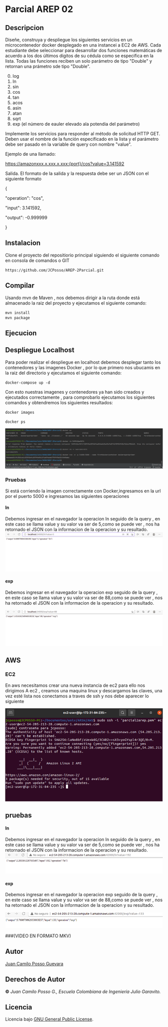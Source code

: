 # Parcial AREP 02
## Descripcion
Diseñe, construya y despliegue los siguientes servicios en un microcontenedor docker desplegado en una instancei a EC2 de AWS. Cada estudiante debe seleccionar para desarrollar dos funciones matemáticas de acuerdo a los dos últimos dígitos de su cédula como se especifica en la lista. Todas las funciones reciben un solo parámetro de tipo "Double" y retornan una prámetro sde tipo "Double".

0. log
1. ln
2. sin
3. cos
4. tan
5. acos
6. asin
7. atan
8. sqrt
9. exp (el número de eauler elevado ala potendia del parámetro)


Implemente los servicios para responder al método de solicitud HTTP GET. Deben usar el nombre de la función especificado en la lista y el parámetro debe ser pasado en la variable de query con nombre "value".


Ejemplo de una llamado:

https://amazonxxx.x.xxx.x.xxx:{port}/cos?value=3.141592


Salida. El formato de la salida y la respuesta debe ser un JSON con el siguiente formato

{

"operation": "cos",

"input":  3.141592,

"output":  -0.999999

}

## Instalacion
 Clone el proyecto  del repositiorio principal  siguiendo el siguiente comando en consola de comandos o GIT
```
https://github.com/JCPosso/AREP-2Parcial.git
```

## Compilar

Usando mvn de Maven ,  nos debemos dirigir a la ruta donde está almacenado la raiz del proyecto y  ejecutamos el siguiente comando:

```
mvn install
mvn package
```
## Ejecucion

## Despliegue Localhost
Para poder realizar el despliegue en localhost debemos desplegar tanto los contenedores y las imagenes Docker ,
por lo que primero  nos ubucamis en la raiz del directorio y  ejecutamos el siguiente comando:
```
docker-compose up -d
```

Con esto nuestras imagenes y contenedores ya han sido creados y ejecutados correctamente , para comprobarlo
ejecutamos los siguientes comandos y obtendremos los siguientes resultados:

```
docker images
```
```
docker ps
```

![docker-ps](/img/dockerps.png)

### Pruebas
Si está corriendo la imagen correctamente con Docker,ingresamos en la url por el puerto 5000 
e ingresamos las siguientes operaciones
#### ln
Debemos ingresar en el navegador  la operacion ln  seguido de la query , en este caso se llama
value  y su valor va ser de 5,como se puede ver ,  nos ha retornado el JSON con 
la informacion de la operacion y su resultado.
![docker-ps](/img/pruebalocal1.png)

#### exp
Debemos ingresar en el navegador  la operacion exp seguido de la query , en este caso se llama
value  y su valor va ser de 88,como se puede ver ,  nos ha retornado el JSON con
la informacion de la operacion y su resultado.

![docker-ps](/img/pruebalocal2.png)

## AWS

### EC2 
En aws necesitamos crear una nueva instancia de ec2 
para ello nos dirigimos  A ec2 , creamos una maquina linux y descargamos las claves,
una vez esté lista  nos conectamos a traves de ssh y nos debe aparecer lo siguiente

![conexionaws](/img/conexionaws.png)

## pruebas


#### ln
Debemos ingresar en el navegador  la operacion ln  seguido de la query , en este caso se llama
value  y su valor va ser de 5,como se puede ver ,  nos ha retornado el JSON con
la informacion de la operacion y su resultado.
![aws1](/img/pruebaaws1.png)

#### exp
Debemos ingresar en el navegador  la operacion exp seguido de la query , en este caso se llama
value  y su valor va ser de 88,como se puede ver ,  nos ha retornado el JSON con
la informacion de la operacion y su resultado.

![aws2](/img/pruebaaws2.png)

###(VIDEO EN FORMATO MKV)

## Autor
[Juan Camilo Posso Guevara](https://github.com/JCPosso)
## Derechos de Autor
**©** _Juan Camilo Posso G., Escuela Colombiana de Ingeniería Julio Garavito._
## Licencia
Licencia bajo  [GNU General Public License](https://github.com/JCPosso/AREP-2Parcial/blob/master/LICENSE).





